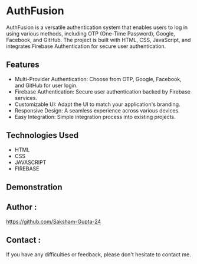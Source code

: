 # AuthFusion

AuthFusion is a versatile authentication system that enables users to log in using various methods, including OTP (One-Time Password), Google, Facebook, and GitHub. The project is built with HTML, CSS, JavaScript, and integrates Firebase Authentication for secure user authentication.


## Features

- Multi-Provider Authentication: Choose from OTP, Google, Facebook, and GitHub for user login.
- Firebase Authentication: Secure user authentication backed by Firebase services.
- Customizable UI: Adapt the UI to match your application's branding.
- Responsive Design: A seamless experience across various devices.
- Easy Integration: Simple integration process into existing projects.

## Technologies Used
- HTML
- CSS
- JAVASCRIPT
- FIREBASE

## Demonstration




  
## Author :

https://github.com/Saksham-Gupta-24


## Contact :

If you have any difficulties or feedback, please don't hesitate to contact me. 
